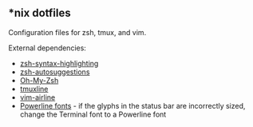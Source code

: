 *nix dotfiles
-------------

Configuration files for zsh, tmux, and vim.

External dependencies:

* [zsh-syntax-highlighting](https://github.com/zsh-users/zsh-syntax-highlighting)
* [zsh-autosuggestions](https://github.com/tarruda/zsh-autosuggestions)
* [Oh-My-Zsh](http://ohmyz.sh)
* [tmuxline](https://github.com/edkolev/tmuxline.vim)
* [vim-airline](https://github.com/bling/vim-airline)
* [Powerline fonts](https://github.com/powerline/fonts) - if the glyphs in the status bar are incorrectly sized, change the Terminal font to a 
Powerline font
